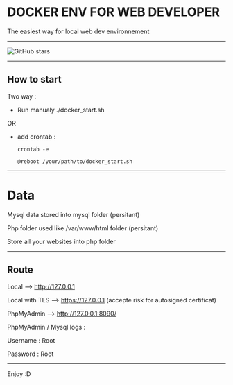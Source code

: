 # DOCKER ENV FOR WEB DEVELOPER

The easiest way for local web dev environnement

----------------------
![GitHub stars](https://img.shields.io/github/stars/Crash-Zeus/webdeveloper-docker-env?style=social)

-----------
## How to start

Two way :

- Run manualy ./docker_start.sh

OR

- add crontab :
    ```
    crontab -e

    @reboot /your/path/to/docker_start.sh
    ```
-----------

# Data

Mysql data stored into mysql folder (persitant)

Php folder used like /var/www/html folder (persitant)

Store all your websites into php folder

-----------

## Route

Local --> http://127.0.0.1

Local with TLS --> https://127.0.0.1 (accepte risk for autosigned certificat)

PhpMyAdmin --> http://127.0.0.1:8090/

PhpMyAdmin / Mysql logs : 

Username : Root

Password : Root


-----------

Enjoy :D
